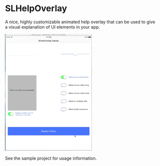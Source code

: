 SLHelpOverlay
=============

A nice, highly customizable animated help overlay that can be used to give a visual explanation of UI elements in your app. 

![Overlay sample](overlay-sample.gif)

See the sample project for usage information.